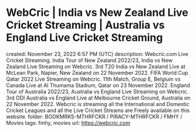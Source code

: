# WebCric | India vs New Zealand Live Cricket Streaming | Australia vs England Live Cricket Streaming

created: November 23, 2022 6:57 PM (UTC)
description: Webcric.com Live Cricket Streaming. India Tour of New Zealand 2022/23, India vs New Zealand Live Streaming on Webcric. 3rd T20 India vs New Zealand Live at McLean Park, Napier, New Zealand on 22 November 2022. FIFA World Cup Qatar 2022 Live Streaming on Webcric. 11th Match, Group E, Belgium vs Canada Live at Al Thumama Stadium, Qatar on 23 November 2022. England Tour of Australia 2022/23, Australia vs England Live Streaming on Webcric. 3rd ODI Australia vs England Live at Melbourne Cricket Ground, Australia on 22 November 2022. Webcric is streaming all the International and Domestic Cricket Leagues and all the Live Cricket Streams are Freely available on this website.
folder: BOOKMRKS-MTHRFCKR / PIRACY-MTHRFCKR / FMHY / Movies
tags: fmhy, movies
url: https://webcric.com